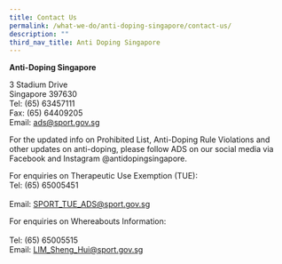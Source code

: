```yaml
---
title: Contact Us
permalink: /what-we-do/anti-doping-singapore/contact-us/
description: ""
third_nav_title: Anti Doping Singapore
---
```

**Anti-Doping Singapore**

3 Stadium Drive
<br>
Singapore 397630
<br>
Tel: (65) 63457111
<br>
Fax: (65) 64409205
<br>
Email: [ads@sport.gov.sg](mailto:ads@sport.gov.sg)

For the updated info on Prohibited List, Anti-Doping Rule Violations and other updates on anti-doping, please follow ADS on our social media via Facebook and Instagram @antidopingsingapore. 

For enquiries on Therapeutic Use Exemption (TUE):
<br>
Tel: (65) 65005451  
<br>
Email: [SPORT_TUE_ADS@sport.gov.sg](mailto:irene_tan@sport.gov.sg)

For enquiries on Whereabouts Information:  
<br>
Tel: (65) 65005515
<br>
Email: [LIM_Sheng_Hui@sport.gov.sg](mailto:wong_soon_meng@sport.gov.sg)